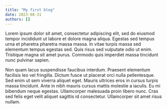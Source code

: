 ```yaml
---
title: "My first blog"
date: 2023-08-31
authors: []
---
```


Lorem ipsum dolor sit amet, consectetur adipiscing elit, sed do eiusmod tempor incididunt ut labore et dolore magna aliqua. Egestas sed tempus urna et pharetra pharetra massa massa. In vitae turpis massa sed elementum tempus egestas sed. Quis risus sed vulputate odio ut enim. Tristique magna sit amet purus. Commodo quis imperdiet massa tincidunt nunc pulvinar sapien. 

Non quam lacus suspendisse faucibus interdum. Praesent elementum facilisis leo vel fringilla. Dictum fusce ut placerat orci nulla pellentesque. Sed enim ut sem viverra aliquet eget. Mauris ultrices eros in cursus turpis massa tincidunt. Ante in nibh mauris cursus mattis molestie a iaculis. Eu mi bibendum neque egestas. Ullamcorper malesuada proin libero nunc. Cras sed felis eget velit aliquet sagittis id consectetur. Ullamcorper sit amet risus nullam.
